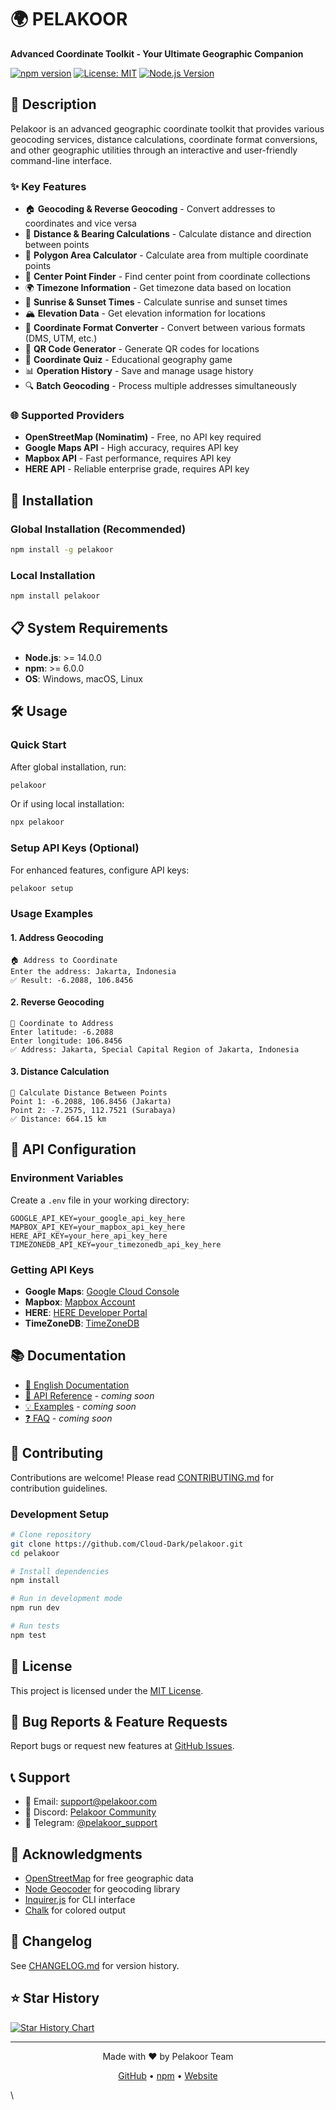 # 🌍 PELAKOOR

**Advanced Coordinate Toolkit - Your Ultimate Geographic Companion**

[![npm version](https://badge.fury.io/js/pelakoor.svg)](https://badge.fury.io/js/pelakoor)
[![License: MIT](https://img.shields.io/badge/License-MIT-yellow.svg)](https://opensource.org/licenses/MIT)
[![Node.js Version](https://img.shields.io/badge/node-%3E%3D%2014.0.0-brightgreen)](https://nodejs.org/)

## 📖 Description

Pelakoor is an advanced geographic coordinate toolkit that provides various geocoding services, distance calculations, coordinate format conversions, and other geographic utilities through an interactive and user-friendly command-line interface.

### ✨ Key Features

- 🏠 **Geocoding & Reverse Geocoding** - Convert addresses to coordinates and vice versa
- 📏 **Distance & Bearing Calculations** - Calculate distance and direction between points
- 📐 **Polygon Area Calculator** - Calculate area from multiple coordinate points
- 🎯 **Center Point Finder** - Find center point from coordinate collections
- 🌍 **Timezone Information** - Get timezone data based on location
- 🌅 **Sunrise & Sunset Times** - Calculate sunrise and sunset times
- 🏔️ **Elevation Data** - Get elevation information for locations
- 🔄 **Coordinate Format Converter** - Convert between various formats (DMS, UTM, etc.)
- 📱 **QR Code Generator** - Generate QR codes for locations
- 🎲 **Coordinate Quiz** - Educational geography game
- 📊 **Operation History** - Save and manage usage history
- 🔍 **Batch Geocoding** - Process multiple addresses simultaneously

### 🌐 Supported Providers

- **OpenStreetMap (Nominatim)** - Free, no API key required
- **Google Maps API** - High accuracy, requires API key
- **Mapbox API** - Fast performance, requires API key  
- **HERE API** - Reliable enterprise grade, requires API key

## 🚀 Installation

### Global Installation (Recommended)

```bash
npm install -g pelakoor
```

### Local Installation

```bash
npm install pelakoor
```

## 📋 System Requirements

- **Node.js**: >= 14.0.0
- **npm**: >= 6.0.0
- **OS**: Windows, macOS, Linux

## 🛠️ Usage

### Quick Start

After global installation, run:

```bash
pelakoor
```

Or if using local installation:

```bash
npx pelakoor
```

### Setup API Keys (Optional)

For enhanced features, configure API keys:

```bash
pelakoor setup
```

### Usage Examples

#### 1. Address Geocoding

```
🏠 Address to Coordinate
Enter the address: Jakarta, Indonesia
✅ Result: -6.2088, 106.8456
```

#### 2. Reverse Geocoding

```
📍 Coordinate to Address  
Enter latitude: -6.2088
Enter longitude: 106.8456
✅ Address: Jakarta, Special Capital Region of Jakarta, Indonesia
```

#### 3. Distance Calculation

```
📏 Calculate Distance Between Points
Point 1: -6.2088, 106.8456 (Jakarta)
Point 2: -7.2575, 112.7521 (Surabaya)
✅ Distance: 664.15 km
```

## 🔧 API Configuration

### Environment Variables

Create a `.env` file in your working directory:

```env
GOOGLE_API_KEY=your_google_api_key_here
MAPBOX_API_KEY=your_mapbox_api_key_here
HERE_API_KEY=your_here_api_key_here
TIMEZONEDB_API_KEY=your_timezonedb_api_key_here
```

### Getting API Keys

- **Google Maps**: [Google Cloud Console](https://console.cloud.google.com/)
- **Mapbox**: [Mapbox Account](https://account.mapbox.com/)
- **HERE**: [HERE Developer Portal](https://developer.here.com/)
- **TimeZoneDB**: [TimeZoneDB](https://timezonedb.com/api)

## 📚 Documentation

- [📖 English Documentation](./docs/eng.md)
- [🔧 API Reference](./docs/api.md) - *coming soon*
- [💡 Examples](./docs/examples.md) - *coming soon*
- [❓ FAQ](./docs/faq.md) - *coming soon*

## 🤝 Contributing

Contributions are welcome! Please read [CONTRIBUTING.md](./CONTRIBUTING.md) for contribution guidelines.

### Development Setup

```bash
# Clone repository
git clone https://github.com/Cloud-Dark/pelakoor.git
cd pelakoor

# Install dependencies
npm install

# Run in development mode
npm run dev

# Run tests
npm test
```

## 📄 License

This project is licensed under the [MIT License](./LICENSE).

## 🐛 Bug Reports & Feature Requests

Report bugs or request new features at [GitHub Issues](https://github.com/Cloud-Dark/pelakoor/issues).

## 📞 Support

- 📧 Email: support@pelakoor.com
- 💬 Discord: [Pelakoor Community](https://discord.gg/pelakoor)
- 📱 Telegram: [@pelakoor_support](https://t.me/pelakoor_support)

## 🙏 Acknowledgments

- [OpenStreetMap](https://www.openstreetmap.org/) for free geographic data
- [Node Geocoder](https://github.com/nchaulet/node-geocoder) for geocoding library
- [Inquirer.js](https://github.com/SBoudrias/Inquirer.js) for CLI interface
- [Chalk](https://github.com/chalk/chalk) for colored output

## 🔄 Changelog

See [CHANGELOG.md](./CHANGELOG.md) for version history.

## ⭐ Star History

[![Star History Chart](https://api.star-history.com/svg?repos=Cloud-Dark/pelakoor&type=Date)](https://star-history.com/#Cloud-Dark/pelakoor&Date)

---

<div align="center">
  <p>Made with ❤️ by Pelakoor Team</p>
  <p>
    <a href="https://github.com/Cloud-Dark/pelakoor">GitHub</a> •
    <a href="https://www.npmjs.com/package/pelakoor">npm</a> •
    <a href="https://pelakoor.com">Website</a>
  </p>
</div>
\